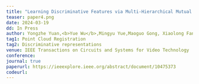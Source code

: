 ```yaml
---
title: "Learning Discriminative Features via Multi-Hierarchical Mutual Information for Unsupervised Point Cloud Registration" 
teaser: paper4.png
date: 2024-03-19
dd: In Press
author: Yongzhe Yuan,<b>Yue Wu</b>,Mingyu Yue,Maoguo Gong, Xiaolong Fan, Wenping Ma, Qiguang Miao
tag1: Point Cloud Registration
tag2: Discriminative representations 
venue: IEEE Transactions on Circuits and Systems for Video Technology
conference: 
journal: true
paperurl: https://ieeexplore.ieee.org/abstract/document/10475373
codeurl: 
---
```


